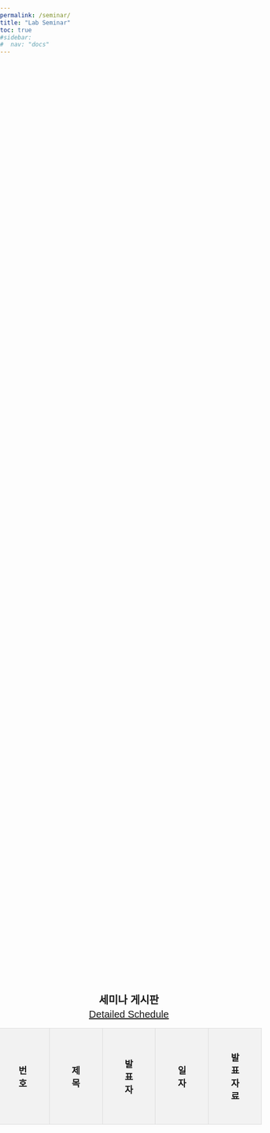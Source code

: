 ```yaml
---
permalink: /seminar/
title: "Lab Seminar"
toc: true
#sidebar:
#  nav: "docs"
---
```

<html lang="ko">
<head>
    <meta charset="UTF-8">
    <meta name="viewport" content="width=device-width, initial-scale=1.0">
    <title>동적 게시판</title>
    <style>
        body {
            font-family: Arial, sans-serif;
            margin: 0;
            padding: 0;
            box-sizing: border-box;
        }
        .container {
            width: 100%;
            height: 100vh;
            display: flex;
            flex-direction: column;
            align-items: center;
            justify-content: center;
            padding: 10px;
        }
        .title {
            margin-right: 20px;
            flex-shrink: 0;
        }
        h2 {
            text-align: center;
            margin-bottom: 5px;
        }
        table {
            display: table;
            width: 100%;
            border-collapse: collapse;
            margin-bottom: 10px;
        }
        th, td {
            border: 1px solid #ddd;
            padding: 45px;  /* Increased padding for larger table cells */
            text-align: center;
            font-size: 1.15em
        }
        th {
            background-color: #f2f2f2;
        }
        tr:nth-child(even) {
            background-color: #f9f9f9;
        }
        tr:hover {
            background-color: #ddd;
        }
        .pagination {
            display: flex;
            justify-content: center;
        }
        .pagination a {
            margin: 0 5px;
            padding: 8px 16px;
            text-decoration: none;
            color: #333;
            border: 1px solid #ddd;
            border-radius: 4px;
        }
        .pagination a:hover {
            background-color: #ddd;
        }
        .pagination a.active {
            background-color: #4CAF50;
            color: white;
        }
    </style>
</head>
<body>

<div class="container">
    <h2>세미나 게시판</h2>
    <a href="https://docs.google.com/spreadsheets/d/185NpCONNMIqbyIvxQU0irysh03vPG_l-aXJYuZb7Kuo/edit?usp=sharing" style="float: right; font-size: 20px;">Detailed Schedule</a>
    <table>
        <thead>
            <tr>
                <th>번호</th>
                <th>제목</th>
                <th>발표자</th>
                <th>일자</th>
                <th>발표자료</th>
            </tr>
        </thead>
        <tbody id="table-body">
        </tbody>
    </table>
    <div class="pagination" id="pagination">
    </div>
</div>

<script>
        var jsonp = function(url)
        {
            var script = window.document.createElement('script');
            script.async = true;
            script.src = url;
            script.onerror = function()
            {
                alert('Can not access JSONP file.')
            };
            var done = false;
            script.onload = script.onreadystatechange = function()
            {
                if (!done && (!this.readyState || this.readyState === 'loaded' || this.readyState === 'complete'))
                {
                    done = true;
                    script.onload = script.onreadystatechange = null;
                    if (script.parentNode)
                    {
                        return script.parentNode.removeChild(script);
                    }
                }
            };
            window.document.getElementsByTagName('head')[0].appendChild(script);
        };
        
        // Example
        
        var my_callback = function(data)
        {
            var values = [];
            var num = 1;
            var rows = data.table.rows;
            console.log(rows);
            for(var key in rows)
            {
                if (rows[key].c[2].v == 'Completed')
                {
                    if (rows[key].c[5].v != 'Private')
                    {
                        if (!rows[key].c[1]) {var title = 'None'}
                        else {var title = rows[key].c[1].v}

                        if (!rows[key].c[3]) {var presentor = 'None'}
                        else {var presentor = rows[key].c[3].v}

                        if (!rows[key].c[4]) {var position = 'None'}
                        else {var position = rows[key].c[4].v}

                        if (!rows[key].c[6]) {var date = 'None'}
                        else {var date = rows[key].c[6].f}

                        if (!rows[key].c[7]) {var link = 'None'}
                        else {var link = rows[key].c[7].v}
                        
                        values.push(
                            { 
                            '번호': rows.length - num, 
                             '제목': title, 
                             '발표자': "${presentor} (${position})", 
                            '일자': date, 
                            '자료': link,
                            }
                        );
                        num++;
                    }
                }
            }
            return values;
        }
    
        var query = function (sql, callback) {
            var url = 'https://spreadsheets.google.com/a/google.com/tq?',
                params = {
                    key: '185NpCONNMIqbyIvxQU0irysh03vPG_l-aXJYuZb7Kuo',
                    tq: encodeURIComponent(sql),
                    tqx: 'responseHandler:' + callback
                },
                qs = [];
            for (var key in params) {
                qs.push(key + '=' + params[key]);
            }
            url += qs.join('&');
            return jsonp(url);
        }

        const rowsPerPage = 4; // 페이지 당 표시할 행 수
        let currentPage = 1; // 현재 페이지

        function displayTable(page) {
            const tableBody = document.getElementById('table-body');
            tableBody.innerHTML = ''; // 테이블 내용 비우기

            const start = (page - 1) * rowsPerPage;
            const end = start + rowsPerPage;
            const paginatedData = data.slice(start, end);

            paginatedData.forEach(row => {
                const tr = document.createElement('tr');
                tr.innerHTML = `
                    <td>${row.번호}</td>
                    <td>${row.제목}</td>
                    <td>${row.발표자}</td>
                    <td>${row.일자}</td>
                    <td><a href="${row.자료}" target="_blank">Link</a></td>
                `;
                tableBody.appendChild(tr);
            });
        }

        function displayPagination() {
            const pagination = document.getElementById('pagination');
            pagination.innerHTML = ''; // 페이지네이션 내용 비우기

            const pageCount = Math.ceil(data.length / rowsPerPage);

            for (let i = 1; i <= pageCount; i++) {
                const a = document.createElement('a');
                a.href = '#';
                a.innerText = i;
                if (i === currentPage) {
                    a.classList.add('active');
                }
                a.addEventListener('click', (e) => {
                    e.preventDefault();
                    currentPage = i;
                    displayTable(currentPage);
                    updatePagination();
                });
                pagination.appendChild(a);
            }
        }

        function updatePagination() {
            const links = document.querySelectorAll('.pagination a');
            links.forEach(link => {
                link.classList.remove('active');
                if (parseInt(link.innerText) === currentPage) {
                    link.classList.add('active');
                }
            });
        }

        // 초기 테이블과 페이지네이션 표시
        var data = query('select *', 'my_callback');
        displayTable(currentPage);
        displayPagination();
    </script>
</body>
</html>
